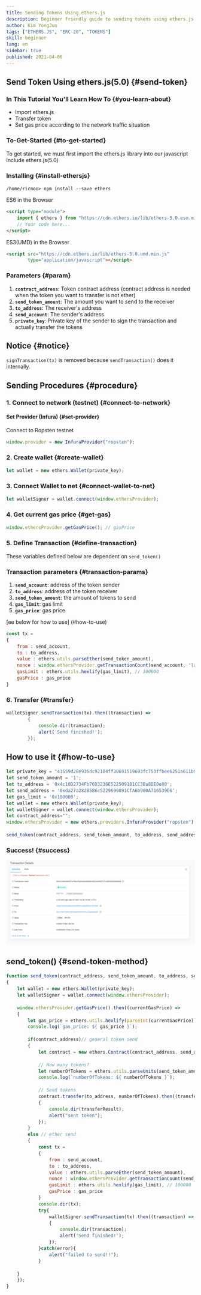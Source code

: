 ```yaml
---
title: Sending Tokens Using ethers.js
description: Beginner friendly guide to sending tokens using ethers.js.
author: Kim YongJun
tags: ["ETHERS.JS", "ERC-20", "TOKENS"]
skill: beginner
lang: en
sidebar: true
published: 2021-04-06
---
```




## Send Token Using ethers.js(5.0) {#send-token}

### In This Tutorial You'll Learn How To {#you-learn-about}

* Import ethers.js
* Transfer token
* Set gas price according to the network traffic situation

### To-Get-Started {#to-get-started}

To get started, we must first import the ethers.js library into our javascript 
Include ethers.js(5.0)

### Installing {#install-ethersjs}

```shell
/home/ricmoo> npm install --save ethers
```

ES6 in the Browser

```html
<script type="module">
    import { ethers } from "https://cdn.ethers.io/lib/ethers-5.0.esm.min.js";
    // Your code here...
</script>
```

ES3(UMD) in the Browser

```html
<script src="https://cdn.ethers.io/lib/ethers-5.0.umd.min.js"
        type="application/javascript"></script>
```

### Parameters {#param}

1. **`contract_address`**: Token contract address (contract address is needed when the token you want to transfer is not ether)
2. **`send_token_amount`**: The amount you want to send to the receiver
3. **`to_address`**: The receiver's address
4. **`send_account`**: The sender's address
5. **`private_key`**: Private key of the sender to sign the transaction and actually transfer the tokens

## Notice {#notice}

`signTransaction(tx)` is removed because `sendTransaction()` does it internally.

## Sending Procedures {#procedure}

### 1. Connect to network (testnet) {#connect-to-network}

#### Set Provider (Infura) {#set-provider}

Connect to Ropsten testnet

```javascript
window.provider = new InfuraProvider("ropsten");
```

### 2. Create wallet {#create-wallet}

```javascript
let wallet = new ethers.Wallet(private_key);
```

### 3. Connect Wallet to net {#connect-wallet-to-net}

```javascript
let walletSigner = wallet.connect(window.ethersProvider);
```

### 4. Get current gas price {#get-gas}

```javascript
window.ethersProvider.getGasPrice(); // gasPrice
```

### 5. Define Transaction {#define-transaction}

These variables defined below are dependent on `send_token()`

### Transaction parameters {#transaction-params}

1. **`send_account`**: address of the token sender
2. **`to_address`**: address of the token receiver
3. **`send_token_amount`**: the amount of tokens to send
4. **`gas_limit`**: gas limit
5. **`gas_price`**: gas price

[ee below for how to use] (#how-to-use)

```javascript
const tx = 
{
	from : send_account,
	to : to_address,
	value : ethers.utils.parseEther(send_token_amount),
	nonce : window.ethersProvider.getTransactionCount(send_account, 'latest'),
	gasLimit : ethers.utils.hexlify(gas_limit), // 100000
	gasPrice : gas_price
}
```

### 6. Transfer {#transfer}

```javascript
walletSigner.sendTransaction(tx).then((transaction) => 
		{
			console.dir(transaction);
			alert('Send finished!');
		});
```

## How to use it {#how-to-use}

```javascript
let private_key = "41559d28e936dc92104ff30691519693fc753ffbee6251a611b9aa1878f12a4d";
let send_token_amount = '1';
let to_address = '0x4c10D2734Fb76D3236E522509181CC3Ba8DE0e80';
let send_address = '0xda27a282B5B6c5229699891CfA6b900A716539E6';
let gas_limit = '0x100000';
let wallet = new ethers.Wallet(private_key);
let walletSigner = wallet.connect(window.ethersProvider);
let contract_address="";
window.ethersProvider = new ethers.providers.InfuraProvider("ropsten");

send_token(contract_address, send_token_amount, to_address, send_address, private_key);
```

### Success! {#success}

![image of transaction done successfully](./successful-transaction.png)

## send_token() {#send-token-method}

```javascript
function send_token(contract_address, send_token_amount, to_address, send_account, private_key)
{
	let wallet = new ethers.Wallet(private_key);
	let walletSigner = wallet.connect(window.ethersProvider);

	window.ethersProvider.getGasPrice().then((currentGasPrice) => 
	{
		let gas_price = ethers.utils.hexlify(parseInt(currentGasPrice));
		console.log(`gas_price: ${ gas_price }`);

		if(contract_address)// general token send
		{
			let contract = new ethers.Contract(contract_address, send_abi, walletSigner)
			
			// How many tokens?
			let numberOfTokens = ethers.utils.parseUnits(send_token_amount, 18);
			console.log(`numberOfTokens: ${ numberOfTokens }`);
			
			// Send tokens
			contract.transfer(to_address, numberOfTokens).then((transferResult) =>
			{
				console.dir(transferResult);
				alert("sent token");
			});
		}
		else // ether send
		{
			const tx = 
			{
				from : send_account,
				to : to_address,
				value : ethers.utils.parseEther(send_token_amount),
				nonce : window.ethersProvider.getTransactionCount(send_account, 'latest'),
				gasLimit : ethers.utils.hexlify(gas_limit), // 100000
				gasPrice : gas_price
			}
			console.dir(tx);
			try{
				walletSigner.sendTransaction(tx).then((transaction) => 
				{
					console.dir(transaction);
					alert('Send finished!');
				});
			}catch(error){
				alert("failed to send!!");
			}

	}
	});
}
```
